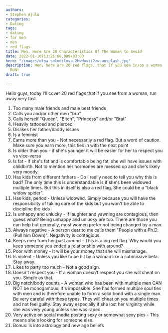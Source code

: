 ```yaml
---
authors:
- Stephen Ajulu
categories:
- Dating
tags:
- dating
- for men
- men
- red flags
title: Men, Here Are 20 Characteristics Of The Women to Avoid
date: 2022-01-10T13:25:00.000+03:00
hero: "/images/olga-solodilova-2hwdnsti2zw-unsplash.jpg"
description: Men, here are 20 red flags, that if you see in/on a woman, run away.
  RUN!
draft: true

---
```

Hello guys, today I'll cover 20 red flags that if you see from a woman, run away very fast.

 1. Too many male friends and male best friends
 2. Calls you and/or other men "bro"
 3. Calls herself "Queen", "Bitch", "Princess" and/or "Brat"
 4. Heavily tattooed and pierced
 5. Dislikes her father/daddy issues
 6. Is a feminist
 7. Earns more than you - Not necessarily a red flag. But a word of caution. Make sure you earn more, this ties in with the next point
 8. Is older than you - if she's younger it will be easier for her to respect you vs vice-versa 
 9. Is fat - If she's fat and is comfortable being fat, she will have issues with childbirth. Not to mention her hormones are messed up and she's likely very moody.
10. Has kids from different fathers - Do I really need to tell you why this is bad? The only time this is understandable is if she's been widowed multiple times. But this in itself is also a red flag. She could be a "black widow spider".
11. Has kids, period - Unless widowed. Simply because you will have the responsibility of taking care of the kids but you won't be able to discipline the kids
12. Is unhappy and unlucky - If laughter and yawning are contagious, then guess what? Being unhappy and unlucky are too. There are those you can help but generally, most women prefer not being changed by a man.
13. Always negative - A person dear to me calls them "People with a Ph.D. (Pull him Down)". Negativity is contagious.
14. Keeps men from her past around - This is a big red flag. Why would you keep someone you ended a relationship with around?
15. Poor with money - It will be your money that she will mismanage.
16. Is violent - Unless you like to be hit by a woman like a submissive beta. Stay away.
17. Likes to party too much - Not a good sign.
18. Doesn't respect you - If a woman doesn't respect you she will cheat on you. Simple as that.
19. Big notch/body counts - A woman who has been with multiple men CAN NOT be monogamous. It's impossible. She has formed multiple soul ties with men and is therefore unable to form a solid bond with a single man. Be very careful with these types. They will cheat on you multiple times and not feel guilty. Stay away especially if she lost her virginity while she was very young unless she was raped.
20. Very active on social media posting sexy or somewhat sexy pics - This means she's looking for someone else.
21. Bonus: Is into astrology and new age beliefs